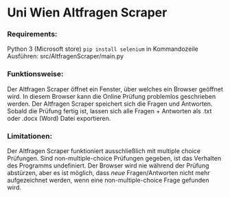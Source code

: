 # Uni Wien Altfragen Scraper

### Requirements:

Python 3 (Microsoft store)
`pip install selenium` in Kommandozeile
Ausführen: src/AltfragenScraper/main.py

### Funktionsweise:

Der Altfragen Scraper öffnet ein Fenster, über welches ein Browser geöffnet wird. In diesem Browser kann die Online Prüfung problemlos geschrieben werden. Der Altfragen Scraper speichert sich die Fragen und Antworten.
Sobald die Prüfung fertig ist, lassen sich alle Fragen + Antworten als .txt oder .docx (Word) Datei exportieren.

### Limitationen:

Der Altfragen Scraper funktioniert ausschließlich mit multiple choice Prüfungen. Sind non-multiple-choice Prüfungen gegeben, ist das Verhalten des Programms undefiniert. Der Browser wird nie während der Prüfung abstürzen, aber es ist möglich, dass *neue* Fragen/Antworten nicht mehr aufgezeichnet werden, wenn eine non-multiple-choice Frage gefunden wird.
